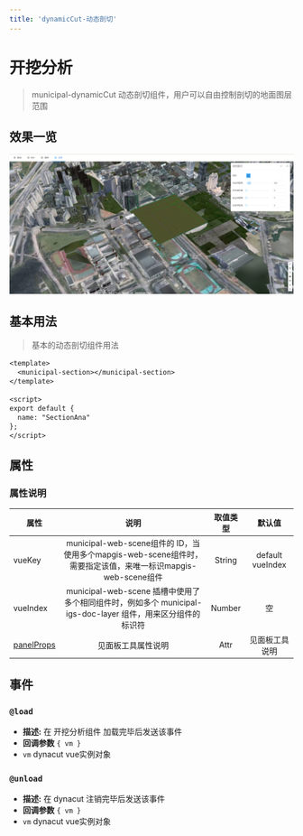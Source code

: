 ```yaml
---
title: 'dynamicCut-动态剖切'
---
```


# 开挖分析

> municipal-dynamicCut 动态剖切组件，用户可以自由控制剖切的地面图层范围

## 效果一览

![效果一览](../../assets/dynamicCut.png)


## 基本用法

> 基本的动态剖切组件用法

```vue
<template>
  <municipal-section></municipal-section>
</template>

<script>
export default {
  name: "SectionAna"
};
</script>
```

## 属性

### 属性说明

属性|说明|取值类型|默认值
--|:--:|:--:|:--:
vueKey|municipal-web-scene组件的 ID，当使用多个mapgis-web-scene组件时，需要指定该值，来唯一标识mapgis-web-scene组件|String|default vueIndex|当
vueIndex|municipal-web-scene 插槽中使用了多个相同组件时，例如多个 municipal-igs-doc-layer 组件，用来区分组件的标识符|Number|空
[panelProps](https://aalldd.github.io/vue-cesium-component/components/common/panel.html#属性)|见面板工具属性说明|Attr|见面板工具说明


## 事件

### `@load`

- **描述:** 在 开挖分析组件 加载完毕后发送该事件
- **回调参数** `{ vm }`
- `vm` dynacut vue实例对象

### `@unload`

- **描述:** 在 dynacut 注销完毕后发送该事件
- **回调参数** `{ vm }`
- `vm` dynacut vue实例对象



